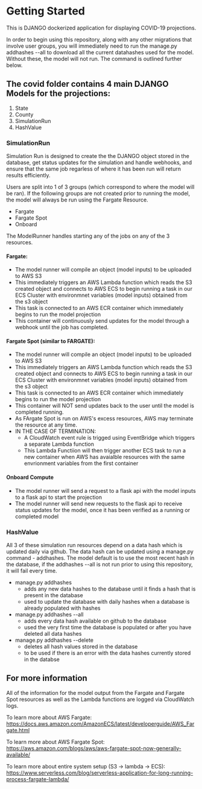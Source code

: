 # Getting Started
This is DJANGO dockerized application for displaying COVID-19 projections.

In order to begin using this repository, along with any other migrations that involve user groups, you will immediately need to run the manage.py addhashes --all to download all the current datahashes used for the model. Without these, the model will not run. The command is outlined further below.

## The covid folder contains 4 main DJANGO Models for the projections:
1. State
2. County
3. SimulationRun
4. HashValue

### SimulationRun

Simulation Run is designed to create the the DJANGO object stored in the database, get status updates for the simulation and handle webhooks, and ensure that the same job regarless of where it has been run will return results efficiently.

Users are split into 1 of 3 groups (which correspond to where the model will be ran). If the following groups are not created prior to running the model, the model will always be run using the Fargate Resource.
- Fargate
- Fargate Spot
- Onboard

The ModelRunner handles starting any of the jobs on any of the 3 resources. 

#### Fargate:
  - The model runner will compile an object (model inputs) to be uploaded to AWS S3
  - This immediately triggers an AWS Lambda function which reads the S3 created object and connects to AWS ECS to begin                    running a task in our ECS Cluster with environmnet variables (model inputs) obtained from the s3 object
  - This task is connected to an AWS ECR container which immediately begins to run the model projection
  - This container will continuously send updates for the model through a webhook until the job has completed.
  
#### Fargate Spot (similar to FARGATE):
  - The model runner will compile an object (model inputs) to be uploaded to AWS S3
  - This immediately triggers an AWS Lambda function which reads the S3 created object and connects to AWS ECS to begin                    running a task in our ECS Cluster with environmnet variables (model inputs) obtained from the s3 object
  - This task is connected to an AWS ECR container which immediately begins to run the model projection
  - This container will NOT send updates back to the user until the model is completed running.
  - As FArgate Spot is run on AWS's excess resources, AWS may terminate the resource at any time. 
  - IN THE CASE OF TERMINATION:
    - A CloudWatch event rule is trigged using EventBridge which triggers a separate Lambda function
    - This Lambda Functiion will then trigger another ECS task to run a new container when AWS has avaialble resources with the same envrionment variables from the first container
    
#### Onboard Compute
  - The model runner will send a request to a flask api with the model inputs to a flask api to start the projection
  - The model runner will send new requests to the flask api to receive status updates for the model, once it has been verified as a running or completed model
 
### HashValue
All 3 of these simulation run resources depend on a data hash which is updated daily via github. The data hash can be updated using a manage.py command - addhashes. The model default is to use the most recent hash in the database, if the addhashes --all is not run prior to using this repository, it will fail every time.

  - manage.py addhashes
      - adds any new data hashes to the database until it finds a hash that is present in the database
      - used to update the database with daily hashes when a database is already populated with hashes
  - manage.py addhashes --all
      - adds every data hash available on github to the database
      - used the very first time the database is populated or after you have deleted all data hashes
  - manage.py addhashes --delete
      - deletes all hash values stored in the database
      - to be used if there is an error with the data hashes currently stored in the databse
      
## For more information

All of the information for the model output from the Fargate and Fargate Spot resources as well as the Lambda functions are logged via CloudWatch logs.

To learn more about AWS Fargate: https://docs.aws.amazon.com/AmazonECS/latest/developerguide/AWS_Fargate.html

To learn more about AWS Fargate Spot: https://aws.amazon.com/blogs/aws/aws-fargate-spot-now-generally-available/

To learn more about entire system setup (S3 -> lambda -> ECS): https://www.serverless.com/blog/serverless-application-for-long-running-process-fargate-lambda/

 
